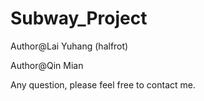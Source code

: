 # Subway_Project

Author@Lai Yuhang (halfrot)

Author@Qin Mian

Any question, please feel free to contact me.